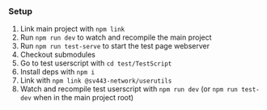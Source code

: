 ### Setup
1. Link main project with `npm link`
2. Run `npm run dev` to watch and recompile the main project
3. Run `npm run test-serve` to start the test page webserver
4. Checkout submodules
5. Go to test userscript with `cd test/TestScript`
6. Install deps with `npm i`
7. Link with `npm link @sv443-network/userutils`
8. Watch and recompile test userscript with `npm run dev` (or `npm run test-dev` when in the main project root)
